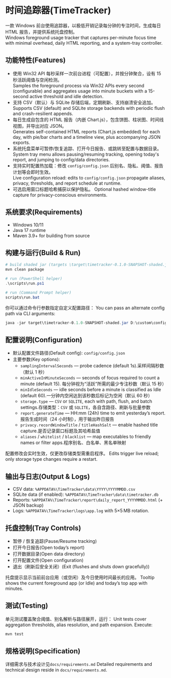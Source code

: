 # 时间追踪器(TimeTracker)

一款 Windows 前台使用追踪器，以极低开销记录每分钟的专注时间，生成每日 HTML 报告，并提供系统托盘控制。  
Windows foreground usage tracker that captures per-minute focus time with minimal overhead, daily HTML reporting, and a system-tray controller.
 
## 功能特性(Features)
- 使用 Win32 API 每秒采样一次前台进程（可配置），并按分钟聚合，设有 15 秒活跃阈值与空闲检测。  
  Samples the foreground process via Win32 APIs every second (configurable) and aggregates usage into minute buckets with a 15-second active threshold and idle detection.
- 支持 CSV（默认）与 SQLite 存储后端，定期刷新、支持崩溃安全追加。
  Supports CSV (default) and SQLite storage backends with periodic flush and crash-resilient appends.
-  每日生成自包含的 HTML 报告（内嵌 Chart.js），包含饼图、柱状图、时间线视图，并导出对应 JSON。  
  Generates self-contained HTML reports (Chart.js embedded) for each day, with pie/bar charts and a timeline view, plus accompanying JSON exports.
- 系统托盘菜单可暂停/恢复追踪、打开今日报告、或跳转至配置与数据目录。  
  System tray menu allows pausing/resuming tracking, opening today's report, and jumping to config/data directories.
- 支持实时配置热加载：修改 `config/config.json` 后别名、隐私、阈值、报告计划等会即时生效。  
  Live configuration reload: edits to `config/config.json` propagate aliases, privacy, thresholds, and report schedule at runtime.
- 可选启用窗口标题哈希捕获以保护隐私。
  Optional hashed window-title capture for privacy-conscious environments.

## 系统要求(Requirements)
- Windows 10/11
- Java 17 runtime
- Maven 3.9+ for building from source

## 构建与运行(Build & Run)
```powershell
# build shaded jar (targets \target\timetracker-0.1.0-SNAPSHOT-shaded.jar)
mvn clean package

# run (PowerShell helper)
.\scripts\run.ps1

# run (Command Prompt helper)
scripts\run.bat
```
你可以通过命令行参数指定自定义配置路径：
You can pass an alternate config path via CLI arguments:

```powershell
java -jar target\timetracker-0.1.0-SNAPSHOT-shaded.jar D:\custom\config.json
```

## 配置说明(Configuration)
- 默认配置文件路径(Default config): `config/config.json`
- 主要参数(Key options):
  - `samplingIntervalSeconds` — probe cadence (default 1s).采样间隔秒数（默认 1 秒）
  - `minActiveInMinuteSeconds` — seconds of focus required to count a minute (default 15). 每分钟视为“活跃”所需的最少专注秒数（默认 15 秒）
  - `minIdleSeconds` — idle seconds before a minute is classified as Idle (default 60).一分钟内空闲达到该秒数后标记为空闲（默认 60 秒）
  - `storage.type` — `CSV` or `SQLITE`, each with path, flush, and batch settings.存储类型：`CSV` 或 `SQLITE`，各自含路径、刷新与批量参数
  - `report.generateTime` — HH:mm (24h) time to emit yesterday’s report.报告生成时间（24 小时制），用于输出昨日报告
  - `privacy.recordWindowTitle` / `titleHashSalt` — enable hashed title capture.是否记录窗口标题及其哈希盐值
  - `aliases` / `whitelist` / `blacklist` — map executables to friendly names or filter apps.程序别名、白名单、黑名单映射

配置修改会实时生效，仅更改存储类型需重启程序。
Edits trigger live reload; only storage type changes require a restart.

## 输出与日志(Output & Logs)
- CSV data: `%APPDATA%\TimeTracker\data\YYYY\YYYYMMDD.csv`
- SQLite data (if enabled): `%APPDATA%\TimeTracker\data\timetracker.db`
- Reports: `%APPDATA%\TimeTracker\report\daily_report_YYYYMMDD.html` (+ JSON backup)
- Logs: `%APPDATA%\TimeTracker\logs\app.log` with 5×5 MB rotation.

## 托盘控制(Tray Controls)
- 暂停 / 恢复追踪(Pause/Resume tracking)
- 打开今日报告(Open today’s report)
- 打开数据目录(Open data directory)
- 打开配置文件(Open configuration)
- 退出（刷新后安全关闭）(Exit (flushes and shuts down gracefully))

托盘提示显示当前前台应用（或空闲）及今日使用时间最长的应用。
Tooltip shows the current foreground app (or Idle) and today’s top app with minutes.

## 测试(Testing)
单元测试覆盖聚合阈值、别名解析与路径展开，运行：
Unit tests cover aggregation thresholds, alias resolution, and path expansion. Execute:
```powershell
mvn test
```

## 规格说明(Specification)
详细需求与技术设计见`docs/requirements.md`
Detailed requirements and technical design reside in `docs/requirements.md`.
